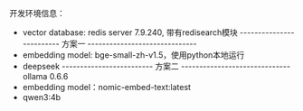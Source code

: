 开发环境信息：
- vector database: redis server 7.9.240, 带有redisearch模块
------------------------- 方案一 ------------------------------
- embedding model: bge-small-zh-v1.5，使用python本地运行
- deepseek
------------------------- 方案二 ------------------------------
ollama 0.6.6
- embedding model：nomic-embed-text:latest
- qwen3:4b

